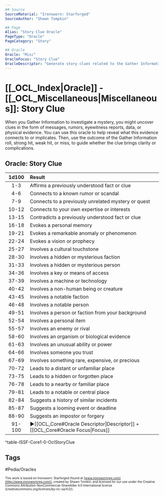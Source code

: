 ```yaml
---
## Source
SourceMaterial: "Ironsworn: Starforged"
SourceAuthor: "Shawn Tompkin"

## Page
Alias: "Story Clue Oracle"
PageType: "Oracle"
PageCategory: "Story"

## Oracle
Oracle: "Misc"
OracleFocus: "Story Clue"
OracleDescriptor: "Generate story clues related to the Gather Information move."
---
```

# [[_OCL_Index|Oracle]] - [[_OCL_Miscellaneous|Miscellaneous]]: Story Clue
When you Gather Information to investigate a mystery, you might uncover clues in the form of messages, rumors, eyewitness reports, data, or physical evidence. You can use this oracle to help reveal what this evidence connects to or implicates. Then, use the outcome of the Gather Information roll, strong hit, weak hit, or miss, to guide whether the clue brings clarity or complications.

## Oracle: Story Clue
| 1d100 | Result |
|:---:|:--- |
| 1-3 | Affirms a previously understood fact or clue |
| 4-6 | Connects to a known rumor or scandal |
| 7-9 | Connects to a previously unrelated mystery or quest |
| 10-12 | Connects to your own expertise or interests |
| 13-15 | Contradicts a previously understood fact or clue |
| 16-18 | Evokes a personal memory |
| 19-21 | Evokes a remarkable anomaly or phenomenon |
| 22-24 | Evokes a vision or prophecy |
| 25-27 | Involves a cultural touchstone |
| 28-30 | Involves a hidden or mysterious faction |
| 31-33 | Involves a hidden or mysterious person |
| 34-36 | Involves a key or means of access |
| 37-39 | Involves a machine or technology |
| 40-42 | Involves a non-human being or creature |
| 43-45 | Involves a notable faction |
| 46-48 | Involves a notable person |
| 49-51 | Involves a person or faction from your background |
| 52-54 | Involves a personal item |
| 55-57 | Involves an enemy or rival |
| 58-60 | Involves an organism or biological evidence |
| 61-63 | Involves an unusual ability or power |
| 64-66 | Involves someone you trust |
| 67-69 | Involves something rare, expensive, or precious |
| 70-72 | Leads to a distant or unfamiliar place |
| 73-75 | Leads to a hidden or forgotten place |
| 76-78 | Leads to a nearby or familiar place |
| 79-81 | Leads to a notable or central place |
| 82-84 | Suggests a history of similar incidents |
| 85-87 | Suggests a looming event or deadline |
| 88-90 | Suggests an impostor or forgery |
| 91-100 | ▶[[OCL_Core#Oracle Descriptor\|Descriptor]] + [[OCL_Core#Oracle Focus\|Focus]] |
^table-ISSF-Core1-0-OclStoryClue

## Tags
#Pedia/Oracles 

<font size=-2>This work is based on Ironsworn: Starforged (found at [www.ironswornrpg.com](http://www.ironswornrpg.com)), created by Shawn Tomkin, and licensed for our use under the Creative Commons Attribution-NonCommercial-ShareAlike 4.0 International license  (creativecommons.org/licenses/by-nc-sa/4.0/).</font>